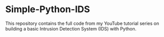 # Simple-Python-IDS
This repository contains the full code from my YouTube tutorial series on building a basic Intrusion Detection System (IDS) with Python.
